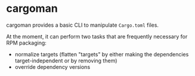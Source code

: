 # cargoman

cargoman provides a basic CLI to manipulate `Cargo.toml` files.

At the moment, it can perform two tasks that are frequently necessary for
RPM packaging:

- normalize targets (flatten "targets" by either making the dependencies
target-independent or by removing them)
- override dependency versions


